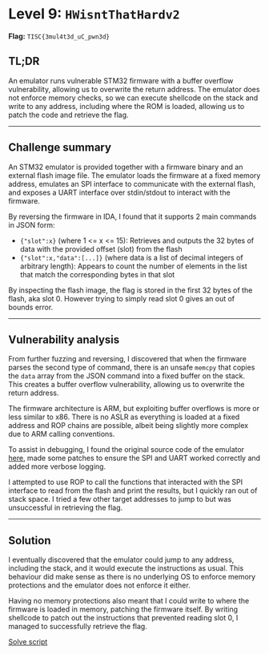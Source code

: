 # Level 9: `HWisntThatHardv2`

**Flag:** `TISC{3mul4t3d_uC_pwn3d}`

## TL;DR
An emulator runs vulnerable STM32 firmware with a buffer overflow vulnerability, allowing us to overwrite the return address. The emulator does not enforce memory checks, so we can execute shellcode on the stack and write to any address, including where the ROM is loaded, allowing us to patch the code and retrieve the flag.

---

## Challenge summary
An STM32 emulator is provided together with a firmware binary and an external flash image file. The emulator loads the firmware at a fixed memory address, emulates an SPI interface to communicate with the external flash, and exposes a UART interface over stdin/stdout to interact with the firmware. 

By reversing the firmware in IDA, I found that it supports 2 main commands in JSON form:
- `{"slot":x}` (where 1 <= x <= 15): Retrieves and outputs the 32 bytes of data with the provided offset (slot) from the flash
- `{"slot":x,"data":[...]}` (where data is a list of decimal integers of arbitrary length): Appears to count the number of elements in the list that match the corresponding bytes in that slot

By inspecting the flash image, the flag is stored in the first 32 bytes of the flash, aka slot 0. However trying to simply read slot 0 gives an out of bounds error.

---

## Vulnerability analysis
From further fuzzing and reversing, I discovered that when the firmware parses the second type of command, there is an unsafe `memcpy` that copies the `data` array from the JSON command into a fixed buffer on the stack. This creates a buffer overflow vulnerability, allowing us to overwrite the return address.

The firmware architecture is ARM, but exploiting buffer overflows is more or less similar to x86. There is no ASLR as everything is loaded at a fixed address and ROP chains are possible, albeit being slightly more complex due to ARM calling conventions. 

To assist in debugging, I found the original source code of the emulator [here](https://github.com/nviennot/stm32-emulator/), made some patches to ensure the SPI and UART worked correctly and added more verbose logging.

I attempted to use ROP to call the functions that interacted with the SPI interface to read from the flash and print the results, but I quickly ran out of stack space. I tried a few other target addresses to jump to but was unsuccessful in retrieving the flag.

---

## Solution
I eventually discovered that the emulator could jump to any address, including the stack, and it would execute the instructions as usual. This behaviour did make sense as there is no underlying OS to enforce memory protections and the emulator does not enforce it either.

Having no memory protections also meant that I could write to where the firmware is loaded in memory, patching the firmware itself. By writing shellcode to patch out the instructions that prevented reading slot 0, I managed to successfully retrieve the flag.

[Solve script](solve.py)
